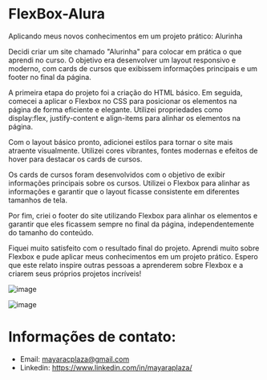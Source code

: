 # FlexBox-Alura

Aplicando meus novos conhecimentos em um projeto prático: Alurinha

Decidi criar um site chamado "Alurinha" para colocar em prática o que aprendi no curso. O objetivo era desenvolver um layout responsivo e moderno, com cards de cursos que exibissem informações principais e um footer no final da página.

A primeira etapa do projeto foi a criação do HTML básico. Em seguida, comecei a aplicar o Flexbox no CSS para posicionar os elementos na página de forma eficiente e elegante. Utilizei propriedades como display:flex, justify-content e align-items para alinhar os elementos na página.

Com o layout básico pronto, adicionei estilos para tornar o site mais atraente visualmente. Utilizei cores vibrantes, fontes modernas e efeitos de hover para destacar os cards de cursos.

Os cards de cursos foram desenvolvidos com o objetivo de exibir informações principais sobre os cursos. Utilizei o Flexbox para alinhar as informações e garantir que o layout ficasse consistente em diferentes tamanhos de tela.

Por fim, criei o footer do site utilizando Flexbox para alinhar os elementos e garantir que eles ficassem sempre no final da página, independentemente do tamanho do conteúdo.

Fiquei muito satisfeito com o resultado final do projeto. Aprendi muito sobre Flexbox e pude aplicar meus conhecimentos em um projeto prático. Espero que este relato inspire outras pessoas a aprenderem sobre Flexbox e a criarem seus próprios projetos incríveis!

![image](https://user-images.githubusercontent.com/74818185/227538326-a3f307a9-5bc7-4dbb-87e5-2e6e7d1c2f9e.png)

![image](https://user-images.githubusercontent.com/74818185/227538439-6920e08e-0f23-40fd-9019-e36b44b62f4f.png)



# Informações de contato:

- Email: mayaracplaza@gmail.com
- Linkedin: https://www.linkedin.com/in/mayaraplaza/
